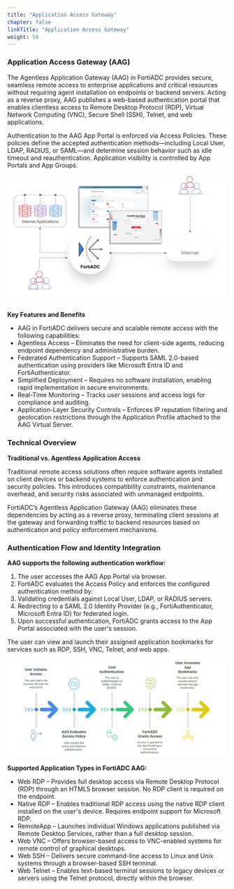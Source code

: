 ```yaml
---
title: "Application Access Gateway"
chapter: false
linkTitle: "Application Access Gateway"
weight: 50
---
```


### Application Access Gateway (AAG)

The Agentless Application Gateway (AAG) in FortiADC provides secure, seamless remote access to enterprise applications and critical resources without requiring agent installation on endpoints or backend servers. Acting as a reverse proxy, AAG publishes a web-based authentication portal that enables clientless access to Remote Desktop Protocol (RDP), Virtual Network Computing (VNC), Secure Shell (SSH), Telnet, and web applications.

Authentication to the AAG App Portal is enforced via Access Policies. These policies define the accepted authentication methods—including Local User, LDAP, RADIUS, or SAML—and determine session behavior such as idle timeout and reauthentication. Application visibility is controlled by App Portals and App Groups.

![](aag.png)

**Key Features and Benefits**
- AAG in FortiADC delivers secure and scalable remote access with the following capabilities:
- Agentless Access – Eliminates the need for client-side agents, reducing endpoint dependency and administrative burden.
- Federated Authentication Support – Supports SAML 2.0-based authentication using providers like Microsoft Entra ID and FortiAuthenticator.
- Simplified Deployment – Requires no software installation, enabling rapid implementation in secure environments.
- Real-Time Monitoring – Tracks user sessions and access logs for compliance and auditing.
- Application-Layer Security Controls – Enforces IP reputation filtering and geolocation restrictions through the Application Profile attached to the AAG Virtual Server.

### Technical Overview
**Traditional vs. Agentless Application Access**

Traditional remote access solutions often require software agents installed on client devices or backend systems to enforce authentication and security policies. This introduces compatibility constraints, maintenance overhead, and security risks associated with unmanaged endpoints.

FortiADC’s Agentless Application Gateway (AAG) eliminates these dependencies by acting as a reverse proxy, terminating client sessions at the gateway and forwarding traffic to backend resources based on authentication and policy enforcement mechanisms.

### Authentication Flow and Identity Integration

**AAG supports the following authentication workflow:**

1. The user accesses the AAG App Portal via browser.
2. FortiADC evaluates the Access Policy and enforces the configured authentication method by:
3. Validating credentials against Local User, LDAP, or RADIUS servers. 
4. Redirecting to a SAML 2.0 Identity Provider (e.g., FortiAuthenticator, Microsoft Entra ID) for federated login. 
5. Upon successful authentication, FortiADC grants access to the App Portal associated with the user's session.

The user can view and launch their assigned application bookmarks for services such as RDP, SSH, VNC, Telnet, and web apps.

![](aag1.png)

**Supported Application Types in FortiADC AAG:**
- Web RDP – Provides full desktop access via Remote Desktop Protocol (RDP) through an HTML5 browser session. No RDP client is required on the endpoint.
- Native RDP – Enables traditional RDP access using the native RDP client installed on the user's device. Requires endpoint support for Microsoft RDP.
- RemoteApp – Launches individual Windows applications published via Remote Desktop Services, rather than a full desktop session.
- Web VNC – Offers browser-based access to VNC-enabled systems for remote control of graphical desktops.
- Web SSH – Delivers secure command-line access to Linux and Unix systems through a browser-based SSH terminal.
- Web Telnet – Enables text-based terminal sessions to legacy devices or servers using the Telnet protocol, directly within the browser.




